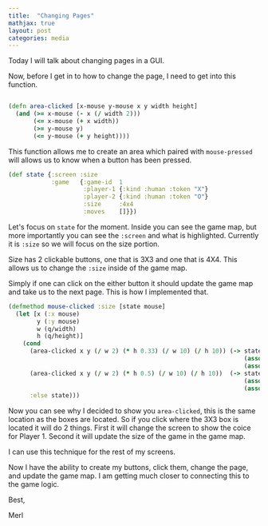 ```yaml
---
title:  "Changing Pages"
mathjax: true
layout: post
categories: media
---
```


Today I will talk about changing pages in a GUI.

Now, before I get in to how to change the page, I need to get into this function.


```clojure

(defn area-clicked [x-mouse y-mouse x y width height]
  (and (>= x-mouse (- x (/ width 2)))
       (<= x-mouse (+ x width))
       (>= y-mouse y)
       (<= y-mouse (+ y height))))
```

This function allows me to create an area which paired with `mouse-pressed` will allows us to know when a button has been pressed.

```clojure
(def state {:screen :size
            :game   {:game-id  1
                     :player-1 {:kind :human :token "X"}
                     :player-2 {:kind :human :token "O"}
                     :size     :4x4
                     :moves    []}})


```
Let's focus on `state` for the moment. Inside you can see the game map, but more importantly you can see the `:screen` and what is highlighted. Currently it is `:size` so we will focus on the size portion.

Size has 2 clickable buttons, one that is 3X3 and one that is 4X4. This allows us to change the `:size` inside of the game map.

Simply if one can click on the either button it should update the game map and take us to the next page. This is how I implemented that.


```clojure                   
(defmethod mouse-clicked :size [state mouse]
  (let [x (:x mouse)
        y (:y mouse)
        w (q/width)
        h (q/height)]
    (cond
      (area-clicked x y (/ w 2) (* h 0.33) (/ w 10) (/ h 10)) (-> state
                                                                  (assoc :screen :player-1)
                                                                  (assoc-in [:game :size] :3x3))
      (area-clicked x y (/ w 2) (* h 0.5) (/ w 10) (/ h 10))  (-> state
                                                                  (assoc :screen :player-1)
                                                                  (assoc-in [:game :size] :4x4))
      :else state)))
```

Now you can see why I decided to show you `area-clicked`, this is the same location as the boxes are located. So if you click where the 3X3 box is located it will do 2 things. First it will change the screen to show the coice for Player 1. Second it will update the size of the game in the game map.

I can use this technique for the rest of my screens.

Now I have the ability to create my buttons, click them, change the page, and update the game map. I am getting much closer to connecting this to the game logic.

Best,

Merl
